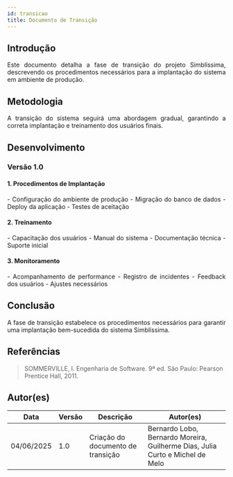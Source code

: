 ```yaml
---
id: transicao
title: Documento de Transição
---
```


## Introdução

<p align = "justify">
Este documento detalha a fase de transição do projeto Simblíssima, descrevendo os procedimentos necessários para a implantação do sistema em ambiente de produção.
</p>

## Metodologia

<p align = "justify">
A transição do sistema seguirá uma abordagem gradual, garantindo a correta implantação e treinamento dos usuários finais.
</p>

## Desenvolvimento

### Versão 1.0

#### 1. Procedimentos de Implantação

<p align = "justify">
- Configuração do ambiente de produção
- Migração do banco de dados
- Deploy da aplicação
- Testes de aceitação
</p>

#### 2. Treinamento

<p align = "justify">
- Capacitação dos usuários
- Manual do sistema
- Documentação técnica
- Suporte inicial
</p>

#### 3. Monitoramento

<p align = "justify">
- Acompanhamento de performance
- Registro de incidentes
- Feedback dos usuários
- Ajustes necessários
</p>

## Conclusão

<p align = "justify">
A fase de transição estabelece os procedimentos necessários para garantir uma implantação bem-sucedida do sistema Simblíssima.
</p>

## Referências

> SOMMERVILLE, I. Engenharia de Software. 9ª ed. São Paulo: Pearson Prentice Hall, 2011.

## Autor(es)
| Data | Versão | Descrição | Autor(es) |
| -- | -- | -- | -- |
| 04/06/2025 | 1.0 | Criação do documento de transição | Bernardo Lobo, Bernardo Moreira, Guilherme Dias, Julia Curto e Michel de Melo |